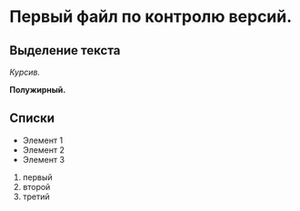 # Первый файл по контролю версий.

## Выделение текста

*Курсив.*

**Полужирный.**

## Списки

* Элемент 1
* Элемент 2
* Элемент 3

1. первый
2. второй
3. третий